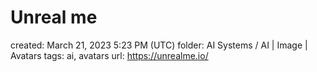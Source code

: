 # Unreal me

created: March 21, 2023 5:23 PM (UTC)
folder: AI Systems / AI | Image | Avatars
tags: ai, avatars
url: https://unrealme.io/